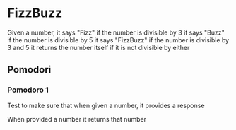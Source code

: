 # FizzBuzz

Given a number, 
    it says "Fizz" if the number is divisible by 3
    it says "Buzz" if the number is divisible by 5
    it says "FizzBuzz" if the number is divisible by 3 and 5
    it returns the number itself if it is not divisible by either

## Pomodori
### Pomodoro 1
Test to make sure that when given a number, it provides a response

When provided a number
    it returns that number
